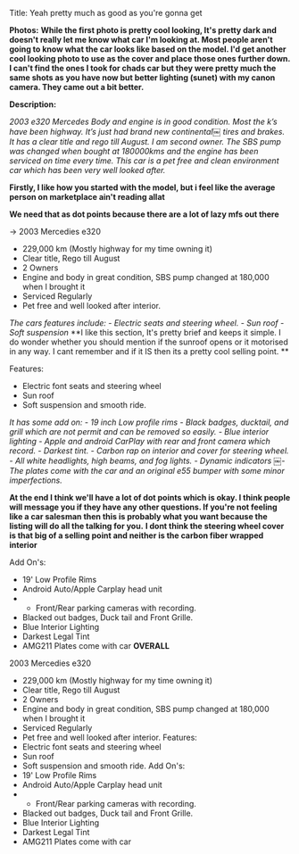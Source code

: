 Title: Yeah pretty much as good as you're gonna get

**Photos:** 
**While the first photo is pretty cool looking, It's pretty dark and doesn't really let me know what car I'm looking at. Most people aren't going to know what the car looks like based on the model. I'd get another cool looking photo to use as the cover and place those ones further down. I can't find the ones I took for chads car but they were pretty much the same shots as you have now but better lighting (sunet) with my canon camera. They came out a bit better.** 

**Description:**

*2003 e320 Mercedes Body and engine is in good condition. Most the k’s have been highway. It’s just had brand new continental￼ tires and brakes. It has a clear title and rego till August. I am second owner. The SBS pump was changed when bought at 180000kms and the engine has been serviced on time every time. This car is a pet free and clean environment car which has been very well looked after.*

**Firstly, I like how you started with the model, but i feel like the average person on marketplace ain't reading allat**

**We need that as dot points because there are a lot of lazy mfs out there**

$\rightarrow$ 2003 Mercedies e320
- 229,000 km (Mostly highway for my time owning it)
- Clear title, Rego till August
- 2 Owners
- Engine and body in great condition, SBS pump changed at 180,000 when I brought it
- Serviced Regularly
- Pet free and well looked after interior.



*The cars features include: - Electric seats and steering wheel. - Sun roof - Soft suspension*
**I like this section, It's pretty brief and keeps it simple. I do wonder whether you should mention if the sunroof opens or it motorised in any way. I cant remember and if it IS then its a pretty cool selling point. **


Features:
- Electric font seats and steering wheel
- Sun roof
- Soft suspension and smooth ride.


*It has some add on: - 19 inch Low profile rims - Black badges, ducktail, and grill which are not permit and can be removed so easily. - Blue interior lighting - Apple and android CarPlay with rear and front camera which record. - Darkest tint. - Carbon rap on interior and cover for steering wheel. - All white headlights, high beams, and fog lights. - Dynamic indicators ￼- The plates come with the car and an original e55 bumper with some minor imperfections.*

**At the end I think we'll have a lot of dot points which is okay. I think people will message you if they have any other questions. If you're not feeling like a car salesman then this is probably what you want because the listing will do all the talking for you.** 
**I dont think the steering wheel cover is that big of a selling point and neither is the carbon fiber wrapped interior**

Add On's:
- 19' Low Profile Rims
- Android Auto/Apple Carplay head unit
- - Front/Rear parking cameras with recording.
- Blacked out badges, Duck tail and Front Grille.
- Blue Interior Lighting
- Darkest Legal Tint
- AMG211 Plates come with car
**OVERALL**

2003 Mercedies e320
- 229,000 km (Mostly highway for my time owning it)
- Clear title, Rego till August
- 2 Owners
- Engine and body in great condition, SBS pump changed at 180,000 when I brought it
- Serviced Regularly
- Pet free and well looked after interior.
Features:
- Electric font seats and steering wheel
- Sun roof
- Soft suspension and smooth ride.
Add On's:
- 19' Low Profile Rims
- Android Auto/Apple Carplay head unit
- - Front/Rear parking cameras with recording.
- Blacked out badges, Duck tail and Front Grille.
- Blue Interior Lighting
- Darkest Legal Tint
- AMG211 Plates come with car

